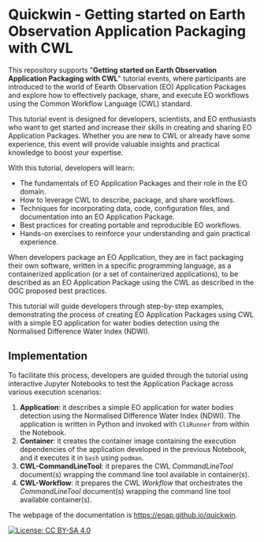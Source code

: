# Quickwin - Getting started on Earth Observation Application Packaging with CWL

This repository supports "**Getting started on Earth Observation Application Packaging with CWL**" tutorial events, where participants are introduced to the world of Eearth Observation (EO) Application Packages and explore how to effectively package, share, and execute EO workflows using the Common Workflow Language (CWL) standard.

This tutorial event is designed for developers, scientists, and EO enthusiasts who want to get started and increase their skills in creating and sharing EO Application Packages. Whether you are new to CWL or already have some experience, this event will provide valuable insights and practical knowledge to boost your expertise.

With this tutorial, developers will learn:

* The fundamentals of EO Application Packages and their role in the EO domain.
* How to leverage CWL to describe, package, and share workflows.
* Techniques for incorporating data, code, configuration files, and documentation into an EO Application Package.
* Best practices for creating portable and reproducible EO workflows.
* Hands-on exercises to reinforce your understanding and gain practical experience.

When developers package an EO Application, they are in fact packaging their own software, written in a specific programming language, as a containerized application (or a set of containerized applications), to be described as an EO Application Package using the CWL as described in the OGC proposed best practices.

This tutorial will guide developers through step-by-step examples, demonstrating the process of creating EO Application Packages using CWL with a simple EO application for water bodies detection using the Normalised Difference Water Index (NDWI). 

## Implementation

To facilitate this process, developers are guided through the tutorial using interactive Jupyter Notebooks to test the Application Package across various execution scenarios:

1) **Application**: it describes a simple EO application for water bodies detection using the Normalised Difference Water Index (NDWI). The application is written in Python and invoked with `CliRunner` from within the Notebook.
2) **Container**: it creates the container image containing the execution dependencies of the application developed in the previous Notebook, and it executes it in `bash` using `podman`.
3) **CWL-CommandLineTool**: it prepares the CWL *CommandLineTool* document(s) wrapping the command line tool available in container(s).
4) **CWL-Workflow**: it prepares the CWL *Workflow* that orchestrates the *CommandLineTool* document(s) wrapping the command line tool available container(s).

The webpage of the documentation is https://eoap.github.io/quickwin. 

[![License: CC BY-SA 4.0](https://img.shields.io/badge/License-CC_BY--SA_4.0-lightgrey.svg)](https://creativecommons.org/licenses/by-sa/4.0/)